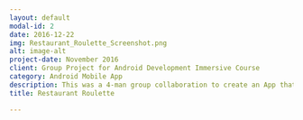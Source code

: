 ```yaml
---
layout: default
modal-id: 2
date: 2016-12-22
img: Restaurant_Roulette_Screenshot.png
alt: image-alt
project-date: November 2016
client: Group Project for Android Development Immersive Course
category: Android Mobile App
description: This was a 4-man group collaboration to create an App that utilized the Yelp Api. We also implemented Google Api to get the users location, the Uber Api to get price estimates to get to different from current location, and the Twitter Api to share venues you find on twitter. The idea for the app is to expose the user to new restaurants. We did this by adding randomizing features to our app. The generic randomization returns 1 to 3 random restaurants based on search parameters. One of the other features does the same as the generic randomization but only returns ratings, pricing and locations of the restaurant. The idea for this was to have people commit to these places based purely on those parameters. The last feature is to build a date itinerary. The user starts off with a single venue, after selecting it, they can they add search for another venue of a different category (Museum, club, bar, etc) that's relatively near the first one. They can continue to add venues until finalizing, at which point every location is populated on a google map display.(Github repo for project)[https://github.com/NikShuvalov/Project_3]
title: Restaurant Roulette

---
```

